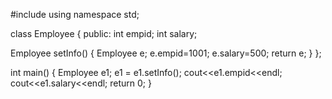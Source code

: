 #include <iostream>
using namespace std;

class Employee
{
    public:
            int empid;
            int salary;
            
   Employee setInfo()
    {
        Employee e;
        e.empid=1001;
        e.salary=500;
        return e;
    }
};




int main()
{
   Employee e1;
   e1 = e1.setInfo();
   cout<<e1.empid<<endl;
   cout<<e1.salary<<endl;
    return 0;
}
